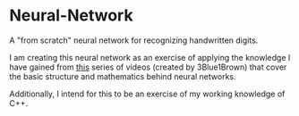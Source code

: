 # Neural-Network
A "from scratch" neural network for recognizing handwritten digits.

I am creating this neural network as an exercise of applying the knowledge I have gained from [this](https://www.youtube.com/playlist?list=PLZHQObOWTQDNU6R1_67000Dx_ZCJB-3pi) series of videos (created by 3Blue1Brown) that cover the basic structure and mathematics behind neural networks.

Additionally, I intend for this to be an exercise of my working knowledge of C++.
